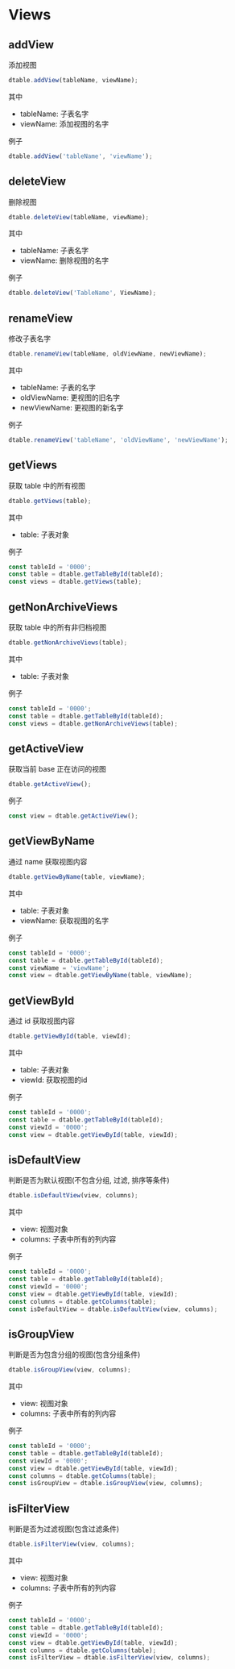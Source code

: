 # Views

## addView

添加视图

```javascript
dtable.addView(tableName, viewName);
```

其中

* tableName: 子表名字
* viewName: 添加视图的名字

例子

```javascript
dtable.addView('tableName', 'viewName');
```

## deleteView

删除视图

```javascript
dtable.deleteView(tableName, viewName);
```

其中

* tableName: 子表名字
* viewName: 删除视图的名字

例子

```javascript
dtable.deleteView('TableName', ViewName);
```

## renameView

修改子表名字

```javascript
dtable.renameView(tableName, oldViewName, newViewName);
```

其中

* tableName: 子表的名字
* oldViewName: 更视图的旧名字
* newViewName: 更视图的新名字

例子

```javascript
dtable.renameView('tableName', 'oldViewName', 'newViewName');
```

## getViews

获取 table 中的所有视图

```javascript
dtable.getViews(table);
```

其中

* table: 子表对象

例子

```javascript
const tableId = '0000';
const table = dtable.getTableById(tableId);
const views = dtable.getViews(table);
```

## getNonArchiveViews

获取 table 中的所有非归档视图

```javascript
dtable.getNonArchiveViews(table);
```

其中

* table: 子表对象

例子

```javascript
const tableId = '0000';
const table = dtable.getTableById(tableId);
const views = dtable.getNonArchiveViews(table);
```

## getActiveView

获取当前 base 正在访问的视图

```javascript
dtable.getActiveView();
```

例子

```javascript
const view = dtable.getActiveView();
```

## getViewByName

通过 name 获取视图内容

```javascript
dtable.getViewByName(table, viewName);
```

其中

* table: 子表对象
* viewName: 获取视图的名字

例子

```javascript
const tableId = '0000';
const table = dtable.getTableById(tableId);
const viewName = 'viewName';
const view = dtable.getViewByName(table, viewName);
```

## getViewById

通过 id 获取视图内容

```javascript
dtable.getViewById(table, viewId);
```

其中

* table: 子表对象
* viewId: 获取视图的id

例子

```javascript
const tableId = '0000';
const table = dtable.getTableById(tableId);
const viewId = '0000';
const view = dtable.getViewById(table, viewId);
```

## isDefaultView

判断是否为默认视图(不包含分组, 过滤, 排序等条件)

```javascript
dtable.isDefaultView(view, columns);
```

其中

* view: 视图对象
* columns: 子表中所有的列内容

例子

```javascript
const tableId = '0000';
const table = dtable.getTableById(tableId);
const viewId = '0000';
const view = dtable.getViewById(table, viewId);
const columns = dtable.getColumns(table);
const isDefaultView = dtable.isDefaultView(view, columns);
```

## isGroupView

判断是否为包含分组的视图(包含分组条件)

```javascript
dtable.isGroupView(view, columns);
```

其中

* view: 视图对象
* columns: 子表中所有的列内容

例子

```javascript
const tableId = '0000';
const table = dtable.getTableById(tableId);
const viewId = '0000';
const view = dtable.getViewById(table, viewId);
const columns = dtable.getColumns(table);
const isGroupView = dtable.isGroupView(view, columns);
```

## isFilterView

判断是否为过滤视图(包含过滤条件)

```javascript
dtable.isFilterView(view, columns);
```

其中

* view: 视图对象
* columns: 子表中所有的列内容

例子

```javascript
const tableId = '0000';
const table = dtable.getTableById(tableId);
const viewId = '0000';
const view = dtable.getViewById(table, viewId);
const columns = dtable.getColumns(table);
const isFilterView = dtable.isFilterView(view, columns);
```
